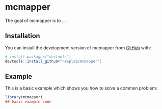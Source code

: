 
# mcmapper

<!-- badges: start -->
<!-- badges: end -->

The goal of mcmapper is to ...

## Installation

You can install the development version of mcmapper from [GitHub](https://github.com/) with:

``` r
# install.packages("devtools")
devtools::install_github("resplab/mcmapper")
```

## Example

This is a basic example which shows you how to solve a common problem:

``` r
library(mcmapper)
## basic example code
```

